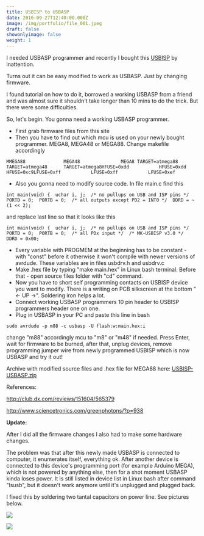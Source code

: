 ```yaml
---
title: USBISP to USBASP
date: 2016-09-27T12:40:00.000Z
image: /img/portfolio/file_001.jpeg
draft: false
showonlyimage: false
weight: 1
---
```

I needed USBASP programmer and recently I bought this [USBISP](https://www.ebay.com/itm/262136733478) by inattention.

Turns out it can be easy modified to work as USBASP. Just by changing firmware.

<!--more-->

I found tutorial on how to do it, borrowed a working USBASP from a friend and was almost sure it shouldn't take longer than 10 mins to do the trick. But there were some difficulties.

So, let's begin. You gonna need a working USBASP programmer.

* First grab firmware files from this site
* Then you have to find out which mcu is used on your newly bought programmer. MEGA8, MEGA48 or MEGA88. Change makefile accordingly


```
MMEGA88              MEGA48               MEGA8 TARGET=atmega88      TARGET=atmega48      TARGET=atmega8HFUSE=0xdd           HFUSE=0xdd           HFUSE=0xc9LFUSE=0xff           LFUSE=0xff           LFUSE=0xef
```

* Also you gonna need to modify source code. In file main.c find this


```
int main(void) {  uchar i, j;  /* no pullups on USB and ISP pins */  PORTD = 0;  PORTB = 0;  /* all outputs except PD2 = INT0 */  DDRD = ~(1 << 2);
```

and replace last line so that it looks like this

```
int main(void) {  uchar i, j;  /* no pullups on USB and ISP pins */  PORTD = 0;  PORTB = 0;  /* all PDx input */  /* MK-USBISP v3.0 */  DDRD = 0x00;
```

* Every variable with PROGMEM at the beginning has to be constant - with "const" before it otherwise it won't compile with newer versions of avrdude. These variables are in files usbdrv.h and usbdrv.c
* Make .hex file by typing "make main.hex" in Linux bash terminal. Before that - open source files folder with "cd" command.
* Now you have to short self programming contacts on USBISP device you want to modify. There is a writing on PCB silkscreen at the bottom "<- UP ->". Soldering iron helps a lot.
* Connect working USBASP programmers 10 pin header to USBISP programmers header one on one.
* Plug in USBASP in your PC and paste this line in bash

`sudo avrdude -p m88 -c usbasp -U flash:w:main.hex:i`

change "m88" accordingly mcu to "m8" or "m48" if needed. Press Enter, wait for firmware to be burned, after that, unplug devices, remove programming jumper wire from newly programmed USBISP which is now USBASP and try it out!

Archive with modified source files and .hex file for MEGA88 here: [USBISP-USBASP.zip](https://github.com/edgars-dev/USBISP-USBASP)

References:

http://club.dx.com/reviews/151604/565379

http://www.sciencetronics.com/greenphotons/?p=938



**Update:**

After I did all the firmware changes I also had to make some hardware changes.

The problem was that after this newly made USBASP is connected to computer, it enumerates itself, everything ok. After another device is connected to this device's programming port (for example Arduino MEGA), which is not powered by anything else, then for a shot moment USBASP kinda loses power. It is still listed in device list in Linux bash after command "lsusb", but it doesn't work anymore until it's unplugged and plugged back.

I fixed this by soldering two tantal capacitors on power line. See pictures below.

![](/img/portfolio/file_001.jpeg)

![](/img/portfolio/file_000-1.jpeg)
